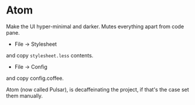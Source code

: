 # Atom

Make the UI hyper-minimal and darker.
Mutes everything apart from code pane.

- File -> Stylesheet

and copy `stylesheet.less` contents.

- File -> Config

and copy config.coffee.

Atom (now called Pulsar), is decaffeinating
the project, if that's the case set them
manually.
